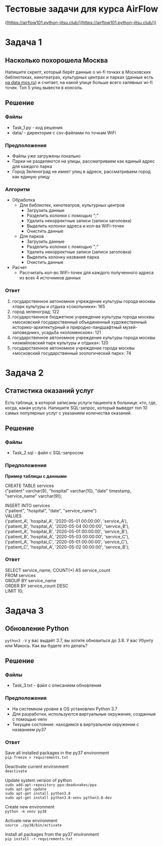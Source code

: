 # Тестовые задачи для курса AirFlow  
([https://airflow101.python-jitsu.club/](https://airflow101.python-jitsu.club/))

# Задача 1
## Насколько похорошела Москва
Напишите скрипт, который берёт данные о wi-fi точках в Московских библиотеках,
кинотеатрах, культурных центрах и парках (данные есть
[на data.mos.ru](https://data.mos.ru/opendata?categoryId=121)) и
считает, на какой улице больше всего халявных wi-fi точек.
Топ 5 улиц вывести в консоль.

## Решение
### Файлы
- Task_1.py - код решения
- data/ - директория с csv-файлами по точкам WiFi

### Предположения
- Файлы уже загружены локально 
- Парки не разделяются на улицы, рассматриваем как единый адрес для каждого парка
- Город Зеленоград не имеет улиц в адресе, рассматриваем город как единую улицу

### Алгоритм
- Обработка
	- Для библиотек, кинотеатров, культурных центров
		- Загрузить данные
		- Разделить колонки с помощью ";"
		- Удалить некорректные записи (записи заголовка)
		- Выделить колонки адреса и кол-ва WiFi-точек
		- Очистить данные
	- Для парков
		- Загрузить данные
		- Разделить колонки с помощью ";"
		- Удалить некорректные записи (записи заголовка)
		- Выделить колонку названия парка
		- Очистить данные
- Расчет
	- Рассчитать кол-во WiFi-точек для каждого полученного адреса из всех 4 источников данных

### Ответ
1. государственное автономное учреждение культуры города москвы «парк культуры и отдыха «сокольники»: 165
2. город зеленоград: 122
3. государственное бюджетное учреждение культуры города москвы «московский государственный объединенный художественный историко-архитектурный и природно-ландшафтный музей-заповедник», усадьба «коломенское»: 121
4. государственное автономное учреждение культуры города москвы «измайловский парк культуры и отдыха»: 120
5. государственное автономное учреждение города москвы «московский государственный зоологический парк»: 74

# Задача 2
## Статистика оказаний услуг
Есть таблица, в которой записаны услуги пациента в больнице: кто, где, когда, какая услуга.
Напишите SQL-запрос, который выведет топ 10 самых популярных услуг с указанием количества оказаний.

## Решение
### Файлы 
- Task_2.sql - файл с SQL-запросом

### Предположения
**Пример таблицы с данными**

CREATE TABLE services  
    ("patient" varchar(9), "hospital" varchar(10), "date" timestamp, "service_name" varchar(9));  
    
INSERT INTO services  
    ("patient", "hospital", "date", "service_name")  
VALUES  
    ('patient_A', 'hospital_A', '2020-05-01 00:00:00', 'service_A'),  
    ('patient_B', 'hospital_A', '2020-05-04 00:00:00', 'service_B'),  
    ('patient_A', 'hospital_B', '2020-05-01 00:00:00', 'service_B'),  
    ('patient_B', 'hospital_A', '2020-05-03 00:00:00', 'service_C'),  
    ('patient_A', 'hospital_C', '2020-05-01 00:00:00', 'service_C'),  
    ('patient_C', 'hospital_A', '2020-05-02 00:00:00', 'service_B');  

### Ответ
SELECT service_name,  COUNT(*) AS service_count  
FROM services  
GROUP BY service_name  
ORDER BY service_count DESC  
LIMIT 10;  

# Задача 3
## Обновление Python
`python3 -V` у вас выдаёт 3.7, вы хотите обновиться до 3.8. У вас Убунту или Макось.
Как вы будете это делать?

## Решение
### Файлы 
- Task_3.txt - файл с описанием обновления

### Предположения
- На системном уровне в OS установлен Python 3.7
- Для разработки, используются виртуальные окружения, созданные с помощью venv
- Текущее состояние: находимся в виртуальном окружении с названием py37

### Ответ
Save all installed packages in the py37 environment  
`pip freeze > requirements.txt`  

Deactivate current environment  
`deactivate`  

Update system version of python  
`sudo add-apt-repository ppa:deadsnakes/ppa`  
`sudo apt-get update`  
`sudo apt-get install python3.8`  
`sudo apt-get install python3.8-venv python3.8-dev`  
  
Create new environment  
`python -m venv py38`  

Activate new environment  
`source ./py38/bin/activate`  

Install all packages from the py37 environment  
`pip install -r requirements.txt`